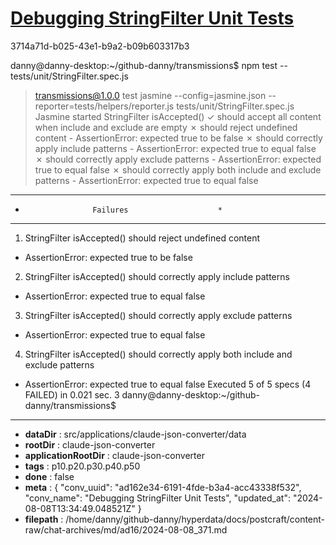 # [Debugging StringFilter Unit Tests](https://claude.ai/chat/ad162e34-6191-4fde-b3a4-acc43338f532)

3714a71d-b025-43e1-b9a2-b09b603317b3

danny@danny-desktop:~/github-danny/transmissions$ npm test -- tests/unit/StringFilter.spec.js
> transmissions@1.0.0 test
> jasmine --config=jasmine.json --reporter=tests/helpers/reporter.js tests/unit/StringFilter.spec.js
Jasmine started
  StringFilter
    isAccepted()
      ✓ should accept all content when include and exclude are empty
      ✗ should reject undefined content
        - AssertionError: expected true to be false
      ✗ should correctly apply include patterns
        - AssertionError: expected true to equal false
      ✗ should correctly apply exclude patterns
        - AssertionError: expected true to equal false
      ✗ should correctly apply both include and exclude patterns
        - AssertionError: expected true to equal false
**************************************************
*                    Failures                    *
**************************************************
1) StringFilter isAccepted() should reject undefined content
  - AssertionError: expected true to be false
2) StringFilter isAccepted() should correctly apply include patterns
  - AssertionError: expected true to equal false
3) StringFilter isAccepted() should correctly apply exclude patterns
  - AssertionError: expected true to equal false
4) StringFilter isAccepted() should correctly apply both include and exclude patterns
  - AssertionError: expected true to equal false
Executed 5 of 5 specs (4 FAILED) in 0.021 sec.
3
danny@danny-desktop:~/github-danny/transmissions$

---

* **dataDir** : src/applications/claude-json-converter/data
* **rootDir** : claude-json-converter
* **applicationRootDir** : claude-json-converter
* **tags** : p10.p20.p30.p40.p50
* **done** : false
* **meta** : {
  "conv_uuid": "ad162e34-6191-4fde-b3a4-acc43338f532",
  "conv_name": "Debugging StringFilter Unit Tests",
  "updated_at": "2024-08-08T13:34:49.048521Z"
}
* **filepath** : /home/danny/github-danny/hyperdata/docs/postcraft/content-raw/chat-archives/md/ad16/2024-08-08_371.md